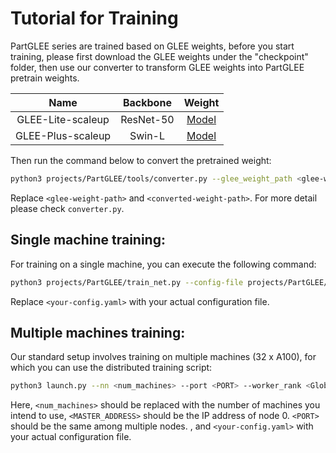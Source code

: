 # Tutorial for Training

PartGLEE series are trained based on GLEE weights, before you start training, please first download the GLEE weights under the "checkpoint" folder, then use our converter to transform GLEE weights into PartGLEE pretrain weights.

|       Name        |   Backbone   |                            Weight                            |
| :---------------: | :----------: | :----------------------------------------------------------: |
| GLEE-Lite-scaleup |  ResNet-50   | [Model](https://huggingface.co/spaces/Junfeng5/GLEE_demo/resolve/main/MODEL_ZOO/GLEE_Lite_scaleup.pth) |
| GLEE-Plus-scaleup |    Swin-L    | [Model](https://huggingface.co/spaces/Junfeng5/GLEE_demo/resolve/main/MODEL_ZOO/GLEE_Plus_scaleup.pth) |

Then run the command below to convert the pretrained weight:
```bash
python3 projects/PartGLEE/tools/converter.py --glee_weight_path <glee-weight-path> --output_path <converted-weight-path>
```
Replace `<glee-weight-path>` and `<converted-weight-path>`. For more detail please check `converter.py`.

## Single machine training:

For training on a single machine, you can execute the following command:

```bash
python3 projects/PartGLEE/train_net.py --config-file projects/PartGLEE/configs/Training/<your-config.yaml> --num-gpus 8
```

Replace `<your-config.yaml>` with your actual configuration file.

## Multiple machines training:

Our standard setup involves training on multiple machines (32 x A100), for which you can use the distributed training script:

```bash
python3 launch.py --nn <num_machines> --port <PORT> --worker_rank <Global_Rank> --master_address $<MASTER_ADDRESS>  --config-file projects/PartGLEE/configs/Training/<your-config.yaml>
```

Here, `<num_machines>` should be replaced with the number of machines you intend to use, `<MASTER_ADDRESS>` should be the IP address of node 0. `<PORT>` should be the same among multiple nodes. , and `<your-config.yaml>` with your actual configuration file.